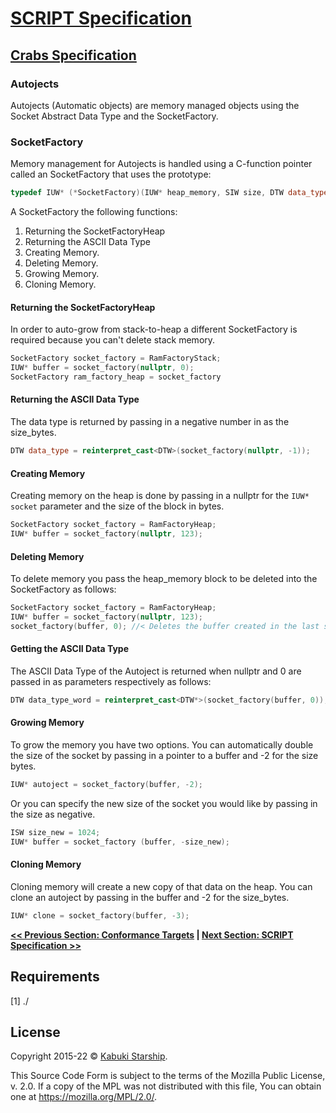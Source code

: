 # [SCRIPT Specification](../../)

## [Crabs Specification](./)

### Autojects

Autojects (Automatic objects) are memory managed objects using the Socket Abstract Data Type and the SocketFactory.

### SocketFactory

Memory management for Autojects is handled using a C-function pointer called an SocketFactory that uses the prototype:

```C++
typedef IUW* (*SocketFactory)(IUW* heap_memory, SIW size, DTW data_type);
```

A SocketFactory the following functions:

1. Returning the SocketFactoryHeap
2. Returning the ASCII Data Type
3. Creating Memory.
4. Deleting Memory.
5. Growing Memory.
6. Cloning Memory.

#### Returning the SocketFactoryHeap

In order to auto-grow from stack-to-heap a different SocketFactory is required because you can't delete stack memory.

```C++
SocketFactory socket_factory = RamFactoryStack;
IUW* buffer = socket_factory(nullptr, 0);
SocketFactory ram_factory_heap = socket_factory
```

#### Returning the ASCII Data Type

The data type is returned by passing in a negative number in as the size_bytes.

```C++
DTW data_type = reinterpret_cast<DTW>(socket_factory(nullptr, -1));
```

#### Creating Memory

Creating memory on the heap is done by passing in a nullptr for the `IUW* socket` parameter and the size of the block in bytes.

```C++
SocketFactory socket_factory = RamFactoryHeap;
IUW* buffer = socket_factory(nullptr, 123);
```

#### Deleting Memory

To delete memory you pass the heap_memory block to be deleted into the SocketFactory as follows:

```C++
SocketFactory socket_factory = RamFactoryHeap;
IUW* buffer = socket_factory(nullptr, 123);
socket_factory(buffer, 0); //< Deletes the buffer created in the last step.
```

#### Getting the ASCII Data Type

The ASCII Data Type of the Autoject is returned when nullptr and 0 are passed in as parameters respectively as follows:

```C++
DTW data_type_word = reinterpret_cast<DTW*>(socket_factory(buffer, 0));
```

#### Growing Memory

To grow the memory you have two options. You can automatically double the size of the socket by passing in a pointer to a buffer and -2 for the size bytes.

```C++
IUW* autoject = socket_factory(buffer, -2);
```

Or you can specify the new size of the socket you would like by passing in the size as negative.

```C++
ISW size_new = 1024;
IUW* buffer = socket_factory (buffer, -size_new);
```

#### Cloning Memory

Cloning memory will create a new copy of that data on the heap. You can clone an autoject by passing in the buffer and -2 for the size_bytes.

```C++
IUW* clone = socket_factory(buffer, -3);
```

**[<< Previous Section: Conformance Targets](./ConformanceTargets.md) | [Next Section: SCRIPT Specification >>](./ScriptSpecification.md)**

## Requirements

[1] ./

## License

Copyright 2015-22 © [Kabuki Starship](https://kabukistarship.com).

This Source Code Form is subject to the terms of the Mozilla Public License, v. 2.0. If a copy of the MPL was not distributed with this file, You can obtain one at <https://mozilla.org/MPL/2.0/>.
